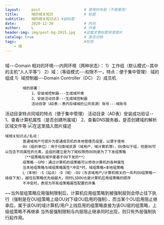 ```yaml
---
layout:     post   				    # 使用的布局（不需要改）
title:      域的相关知识 				# 标题 
subtitle:   域的相关知识点1 #副标题
date:       2020-12-30 				# 时间
author:     L 						# 作者
header-img: img/post-bg-2015.jpg 	#这篇文章标题背景图片
catalog: true 						# 是否归档
tags:								#标签
    - 域
---
```


##
域---Domain
		相对的环境---内网环境（两种状态）：
			1）工作组（默认模式--其中的主机“人人平等”）
			2）域：（等级模式---权限不一，特点：便于集中管理）
		域的组成
			1）域控制器---Domain Controller（DC）
			2）成员机
		

			域的部署：
				1、安装域控制器---生成域环境
				2、安装活动目录---生成域控制器
				活动目录（AD表--表内存储域的公共资源）账号---域账号
活动目录特点同域的特点（便于集中管理）
		活动目录（AD表）安装成功验证--
								1、查看计算机属性（是否创建所属域）
								2、查看DNS服务器，是否创建域的解析区域文件等
			![在这里插入图片描述](https://img-blog.csdnimg.cn/20201019152654380.png?x-oss-process=image/watermark,type_ZmFuZ3poZW5naGVpdGk,shadow_10,text_aHR0cHM6Ly9ibG9nLmNzZG4ubmV0L3dlaXhpbl80NDA5NTgxNQ==,size_16,color_FFFFFF,t_70#pic_center)
			
	域相关知识点/名词：
			普通域用户可提升为普通成员机的本地管理员组里，以便于使用
			OU（组织单位）：用于归类域资源（域用户，域计算机等），OU类似于组，但是OU可以包含不同属性的元素，且组的建立是为了赋权限而OU则是为了下发组策略
			（**组策略在域中是基于OU下发的**）
	    	组策略--GPO：通过计算机的组策略可以修改计算机的各种属性
	    	当本地组策略与域组策略属性*冲突*时，域组策略>本地组策略
	    	L（本地）-S（站点）-D（域）-OU（与该域用户/计算机相关的一系列OU组策略一级级下发），越往后策略优先级越大，同时LSDOU也是计算机应用组策略的顺序
	    	不冲突时，表现为所有组策略属性配置的并集
~~当外层组策略应用强制限制后，计算机应用组策略到被强制层则会停止往下执行（强制是在OU组策略上级OU对下级OU启用的强制），而当某个OU启用阻止继承后，属于该OU的域计算机/用户上线启用的组策略直接为该OU层的组策略，上级组策略不再继承
		当外层强制限制与内层阻止继承同时出现，则只有外层强制执行起作用。




